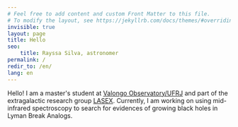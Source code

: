 ```yaml
---
# Feel free to add content and custom Front Matter to this file.
# To modify the layout, see https://jekyllrb.com/docs/themes/#overriding-theme-defaults
invisible: true
layout: page
title: Hello
seo: 
    title: Rayssa Silva, astronomer
permalink: /
redir_to: /en/
lang: en
---
```

Hello! I am a master's student at [Valongo Observatory/UFRJ](https://ov.ufrj.br/en/graduate-program/) and part of the extragalactic research group [LASEX](https://lasex-valongo.com/). Currently, I am working on using mid-infrared spectroscopy to search for evidences of growing black holes in Lyman Break Analogs.